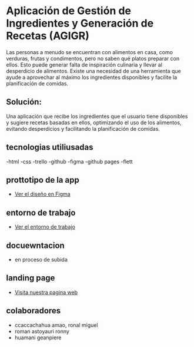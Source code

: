 # Aplicación de Gestión de Ingredientes y Generación de Recetas (AGIGR)

Las personas a menudo se encuentran con alimentos en casa, como verduras, frutas y condimentos, pero no saben qué platos preparar con ellos. Esto puede generar falta de inspiración culinaria y llevar al desperdicio de alimentos. Existe una necesidad de una herramienta que ayude a aprovechar al máximo los ingredientes disponibles y facilite la planificación de comidas.
## Solución:

Una aplicación que recibe los ingredientes que el usuario tiene disponibles y sugiere recetas basadas en ellos, optimizando el uso de los alimentos, evitando desperdicios y facilitando la planificación de comidas.
## tecnologias utiliusadas 
-html
-css
-trello
-github 
-figma
-github pages
-flett
## prottotipo de la app 
- [Ver el diseño en Figma](https://www.figma.com/proto/NyuriJiSRTiDFtoIxf4mPE/gestion-de-alimentos?node-id=0-1&t=H3uM1CoXP4o6i0ND-1)
## entorno de trabajo 
- [Ver el entorno de trabajo](https://trello.com/invite/b/67099c505aaa0e4c8e249623/ATTI44241aa37b5ec9395e5cec5dcfba7e7fA60923C0/gestion-de-alimentos)
## docuewntacion
- en proceso de subida
## landing page 
- [Visita nuestra pagina web](https://iestp-jma.github.io/nexus-gestion-alimentos/)
## colaboradores
- ccaccachahua amao, ronal miguel
- roman astoyauri ronny
- huamani geanpiere 
 